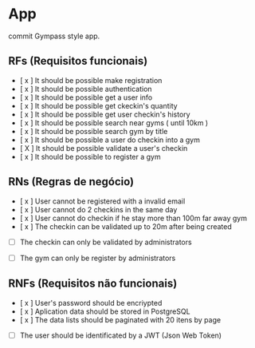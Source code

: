 # App
commit
Gympass style app.

## RFs (Requisitos funcionais)

- [ x ] It should be possible make registration
- [ x ] It should be possible authentication
- [ x ] It should be possible get a user info
- [ x ] It should be possible get ckeckin's quantity
- [ x ] It should be possible get user checkin's history
- [ x ] It should be possible search near gyms ( until 10km )
- [ x ] It should be possible search gym by title
- [ x ] It should be possible a user do checkin into a gym
- [ X ] It should be possible validate a user's checkin 
- [ x ] It should be possible to register a gym

## RNs (Regras de negócio)

- [ x ] User cannot be registered with a invalid email
- [ x ] User cannot do 2 checkins in the same day
- [ x ] User cannot do checkin if he stay more than 100m far away gym
- [ x ] The checkin can be validated up to 20m after being created
- [ ] The checkin can only be validated by administrators 
- [ ] The gym can only be register by administrators 


## RNFs (Requisitos não funcionais)

- [ x ] User's password should be encriypted
- [ x ] Aplication data should be stored in PostgreSQL
- [ x ] The data lists should be paginated with 20 itens by page
- [ ] The user should be identificated by a JWT (Json Web Token)